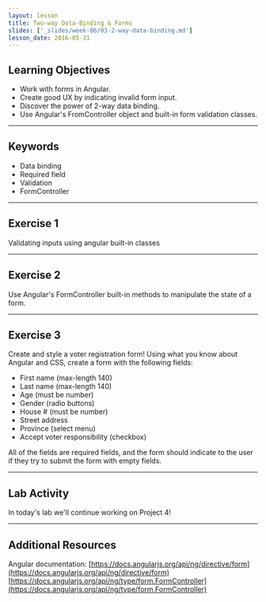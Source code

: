 ```yaml
---
layout: lesson
title: Two-way Data-Binding & Forms
slides: ['_slides/week-06/03-2-way-data-binding.md']
lesson_date: 2016-05-31
---
```


## Learning Objectives

- Work with forms in Angular.
- Create good UX by indicating invalid form input.
- Discover the power of 2-way data binding.
- Use Angular's FromController object and built-in form validation classes.

---

## Keywords

- Data binding
- Required field
- Validation
- FormController

---

## Exercise 1

Validating inputs using angular built-in classes

---

## Exercise 2

Use Angular's FormController built-in methods to manipulate the state of a form.

---

## Exercise 3

Create and style a voter registration form!
Using what you know about Angular and CSS, create a form with the following fields:

- First name (max-length 140)
- Last name (max-length 140)
- Age (must be number)
- Gender (radio buttons)
- House # (must be number)
- Street address
- Province (select menu)
- Accept voter responsibility (checkbox)

All of the fields are required fields, and the form should indicate to the user if they try to submit the form with empty fields.

---

## Lab Activity

In today's lab we'll continue working on Project 4!

---

## Additional Resources

Angular documentation:
[https://docs.angularjs.org/api/ng/directive/form](https://docs.angularjs.org/api/ng/directive/form)
[https://docs.angularjs.org/api/ng/type/form.FormController](https://docs.angularjs.org/api/ng/type/form.FormController)
